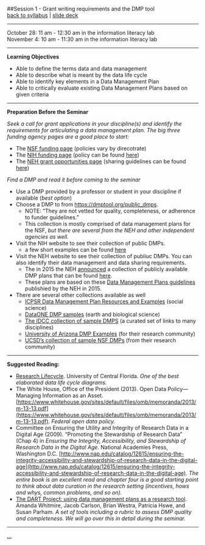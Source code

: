 ##Session 1 - Grant writing requirements and the DMP tool  
[back to syllabus](syllabus.md)  |  [slide deck](slides/slides01.html)

---

October 28: 11 am - 12:30 am in the information literacy lab  
November 4: 10 am - 11:30 am in the information literacy lab

---

**Learning Objectives**  

- Able to define the terms data and data management
- Able to describe what is meant by the data life cycle
- Able to identify key elements in a Data Management Plan
- Able to critically evaluate existing Data Management Plans based on given criteria

---

**Preparation Before the Seminar**  

_Seek a call for grant applications in your discipline(s) and identify the requirements for articulating a data management plan. The big three funding agency pages are a good place to start:_

* The [NSF funding page](https://www.nsf.gov/funding/) (policies vary by direcotrate)
* The [NIH funding page](https://grants.nih.gov/funding/index.htm) (policy can be found [here](http://grants.nih.gov/grants/policy/data_sharing/index.htm))
* The [NEH grant opportunities page](https://www.neh.gov/grants) (sharing guidelines can be found [here](http://www.neh.gov/files/grants/data_management_plans_2015.pdf))

_Find a DMP and read it before coming to the seminar_

* Use a DMP provided by a professor or student in your discipline if available (_best option_)  
* Choose a DMP to from https://dmptool.org/public_dmps. 
    - NOTE: “They are not vetted for quality, completeness, or adherence to funder guidelines.”
    - This collection is mostly comprised of data management plans for the NSF, _but there are several from the NEH and other independent agencies as well._
* Visit the NIH website to see their collection of public DMPs.
    - a few short examples can be found [here](http://grants.nih.gov/grants/policy/data_sharing/data_sharing_guidance.htm#ex)
* Visit the NEH website to see their collection of publiuc DMPs. You can also identify their data management and data sharing requirements.  
    - The in 2015 the NEH [announced](https://www.neh.gov/divisions/odh/grant-news/data-management-plans-successful-grant-applications-2011-2014-now-available) a collection of publicly available DMP plans that can be found [here](http://www.neh.gov/files/dmp_from_successful_grants.zip). 
    - These plans are based on these [Data Management Plans guidelines](http://www.neh.gov/files/grants/data_management_plans_2015.pdf) publishied by the NEH in 2015.
* There are several other collections available as well
    - [ICPSR Data Management Plan Resources and Examples](http://www.icpsr.umich.edu/icpsrweb/content/datamanagement/dmp/resources.html) (social science)
    - [DataONE DMP samples](https://www.dataone.org/data-management-planning) (earth and biological science)
    - [The IDCC collection of sample DMPS](http://www.dcc.ac.uk/resources/data-management-plans/guidance-examples) (a curated set of links to many disciplines)
    - [University of Arizona DMP Examples](http://data.library.arizona.edu/data-management-plans/data-management-plan-examples) (for their research community)
    - [UCSD’s collection of sample NSF DMPs](http://libraries.ucsd.edu/services/data-curation/data-management/dmp-samples.html) (from their research community)

---

**Suggested Reading:**  

-   [Research Lifecycle](http://library.ucf.edu/about/departments/scholarly-communication/research-lifecycle/). University of Central Florida. _One of the best elaborated data life cycle diagrams._
-   The White House, Office of the President (2013). Open Data Policy—Managing Information as an Asset. [https://www.whitehouse.gov/sites/default/files/omb/memoranda/2013/m-13-13.pdf](https://www.whitehouse.gov/sites/default/files/omb/memoranda/2013/m-13-13.pdf). _Federal open data policy._
-   Committee on Ensuring the Utility and Integrity of Research Data in a Digital Age (2009). “Promoting the Stewardship of Research Data” (Chap 4) in *Ensuring the Integrity, Accessibility, and Stewardship of Research Data in the Digital Age*. National Academies Press, Washington D.C. [http://www.nap.edu/catalog/12615/ensuring-the-integrity-accessibility-and-stewardship-of-research-data-in-the-digital-age](http://www.nap.edu/catalog/12615/ensuring-the-integrity-accessibility-and-stewardship-of-research-data-in-the-digital-age). _The entire book is an excellent read and chapter four is a good starting point to think about data curation in the research setting (incentives, hows and whys, common problems, and so on)._
-   [The DART Project: using data management plans as a research tool](https://osf.io/qh6ad/). Amanda Whitmire, Jacob Carlson, Brian Westra, Patricia Hswe, and Susan Parham. _A set of tools including a rubric to assess DMP quality and completeness. We will go over this in detail during the seminar._

---

[...](lessons/lesson01.md)
